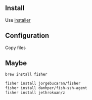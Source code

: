 ## Install

Use [installer](https://fishshell.com/)

## Configuration

Copy files

## Maybe

```bash
brew install fisher

fisher install jorgebucaran/fisher
fisher install danhper/fish-ssh-agent
fisher install jethrokuan/z
```
